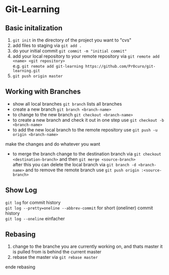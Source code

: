 # Git-Learning

##  Basic initalization
1. ```git init``` in the directory of the project you want to "cvs"
2. add files to staging via ```git add .```
3. do your initial commit ```git commit -m "initial commit"```  
4. add your local repository to your remote repository via ```git remote add <name> <git repository>```  
	e.g. ```git remote add git-learning https://github.com/Pr0curo/git-learning.git```
5. ```git push origin master```

## Working with Branches
- show all local branches ```git branch``` lists all branches  
- create a new branch ```git branch <branch-name>```  
- to change to the new branch ```git checkout <branch-name>```  
- to create a new branch and check it out in one step use ```git checkout -b <branch-name>```  
- to add the new local branch to the remote repository use ```git push -u origin <branch-name>```  

make the changes and do whatever you want

- to merge the branch change to the destination branch via ```git checkout <destination-branch>``` and then ```git merge <source-branch>```  
after this you can delete the local branch via ```git branch -d <branch-name>``` and to remove the remote branch use ```git push origin :<source-branch>```  

## Show Log
 ```git log``` for commit history  
 ```git log --pretty=oneline --abbrev-commit``` for short (oneliner) commit history  
 ```git log --oneline``` einfacher  

## Rebasing

1. change to the branche you are currently working on, and thats master it is pulled from is behind the current master
2. rebase the master via ```git rebase master```

ende rebasing
